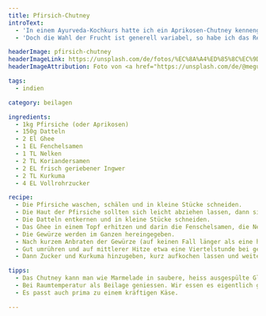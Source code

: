 ```yaml
---
title: Pfirsich-Chutney
introText:
  - 'In einem Ayurveda-Kochkurs hatte ich ein Aprikosen-Chutney kennengelernt, das wir danach häufig selber gemacht haben.'
  - 'Doch die Wahl der Frucht ist generell variabel, so habe ich das Rezept diesmal mit Pfirsichen gemacht. Eine Freundin hatte uns mehrere Kilogramm frischer Pfirsiche geschenkt. Die mussten ja gebührend verarbeitet werden.'

headerImage: pfirsich-chutney
headerImageLink: https://unsplash.com/de/fotos/%EC%8A%A4%ED%85%8C%EC%9D%B8%EB%A6%AC%EC%8A%A4-%EC%88%9F%EA%B0%80%EB%9D%BD-%EA%B7%BC%EC%B2%98%EC%97%90-%EC%9E%88%EB%8A%94-%EC%83%9D%EA%B0%95-%EC%82%AC%EA%B3%BC-%EC%84%B8-%EA%B0%9C-%EA%B3%84%ED%94%BC-wZxpOw84QTU
headerImageAttribution: Foto von <a href="https://unsplash.com/de/@meguminachev?utm_content=creditCopyText&utm_medium=referral&utm_source=unsplash">Megumi Nachev</a> auf <a href="https://unsplash.com/de/fotos/%EC%8A%A4%ED%85%8C%EC%9D%B8%EB%A6%AC%EC%8A%A4-%EC%88%9F%EA%B0%80%EB%9D%BD-%EA%B7%BC%EC%B2%98%EC%97%90-%EC%9E%88%EB%8A%94-%EC%83%9D%EA%B0%95-%EC%82%AC%EA%B3%BC-%EC%84%B8-%EA%B0%9C-%EA%B3%84%ED%94%BC-wZxpOw84QTU?utm_content=creditCopyText&utm_medium=referral&utm_source=unsplash">Unsplash</a>

tags:
  - indien

category: beilagen

ingredients:
  - 1kg Pfirsiche (oder Aprikosen)
  - 150g Datteln
  - 2 El Ghee
  - 1 EL Fenchelsamen
  - 1 TL Nelken
  - 2 TL Koriandersamen
  - 2 EL frisch geriebener Ingwer
  - 2 TL Kurkuma
  - 4 EL Vollrohrzucker

recipe:
  - Die Pfirsiche waschen, schälen und in kleine Stücke schneiden.
  - Die Haut der Pfirsiche sollten sich leicht abziehen lassen, dann sind sie reif. Wenn sie schon vorher verarbeitet werden sollen – wovon ich abrate -, dann kann man die Pfirsiche kurz in kochendes Wasser legen und dann abziehen.
  - Die Datteln entkernen und in kleine Stücke schneiden.
  - Das Ghee in einem Topf erhitzen und darin die Fenschelsamen, die Nelken und den Koriandersamen erhitzen.
  - Die Gewürze werden im Ganzen hereingegeben.
  - Nach kurzem Anbraten der Gewürze (auf keinen Fall länger als eine halbe Minute, sonst verbrennen sie), die Datteln und die Pfirsiche hinzugeben.
  - Gut umrühren und auf mittlerer Hitze etwa eine Viertelstunde bei geschlossenem Deckel köcheln lassen.
  - Dann Zucker und Kurkuma hinzugeben, kurz aufkochen lassen und weiter ohne Deckel einkochen lassen.

tipps:
  - Das Chutney kann man wie Marmelade in saubere, heiss ausgespülte Gläser abfüllen oder einfrieren.
  - Bei Raumtemperatur als Beilage geniessen. Wir essen es eigentlich gerne zu einem leckeren Dal.
  - Es passt auch prima zu einem kräftigen Käse.

---
```

